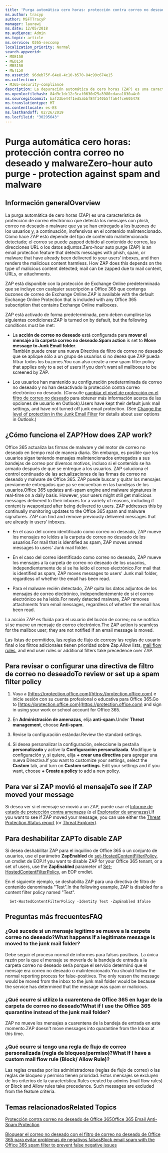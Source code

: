 ```yaml
---
title: 'Purga automática cero horas: protección contra correo no deseado y malware'
ms.author: tracyp
author: MSFTTracyP
manager: laurawi
ms.date: 12/05/2018
ms.audience: Admin
ms.topic: article
ms.service: O365-seccomp
localization_priority: Normal
search.appverid:
- MOE150
- MED150
- MBS150
- MET150
ms.assetid: 96deb75f-64e8-4c10-b570-84c99c674e15
ms.collection:
- M365-security-compliance
description: La depuración automática de cero horas (ZAP) es una característica de protección de correo electrónico que detecta los mensajes con correo no deseado o malware que ya se han entregado a los buzones de los usuarios y, a continuación, inofensivos en el contenido malintencionado. Cómo hace ZAP esto depende del tipo de contenido malintencionado detectado.
ms.openlocfilehash: 84d9c1dc12c3caf0630d25a3980cdaea1830a4c0
ms.sourcegitcommit: baf23be44f1ed5abbf84f140b5ffa64fce605478
ms.translationtype: MT
ms.contentlocale: es-ES
ms.lasthandoff: 02/26/2019
ms.locfileid: "30295643"
---
```

# <a name="zero-hour-auto-purge---protection-against-spam-and-malware"></a><span data-ttu-id="fb8c5-104">Purga automática cero horas: protección contra correo no deseado y malware</span><span class="sxs-lookup"><span data-stu-id="fb8c5-104">Zero-hour auto purge - protection against spam and malware</span></span>

## <a name="overview"></a><span data-ttu-id="fb8c5-105">Información general</span><span class="sxs-lookup"><span data-stu-id="fb8c5-105">Overview</span></span>

<span data-ttu-id="fb8c5-p102">La purga automática de cero horas (ZAP) es una característica de protección de correo electrónico que detecta los mensajes con phish, correo no deseado o malware que ya se han entregado a los buzones de los usuarios y, a continuación, inofensivos en el contenido malintencionado. Cómo hace ZAP esto depende del tipo de contenido malintencionado detectado; el correo se puede zapped debido al contenido de correo, las direcciones URL o los datos adjuntos.</span><span class="sxs-lookup"><span data-stu-id="fb8c5-p102">Zero-hour auto purge (ZAP) is an email protection feature that detects messages with phish, spam, or malware that have already been delivered to your users' inboxes, and then renders the malicious content harmless. How ZAP does this depends on the type of malicious content detected; mail can be zapped due to mail content, URLs, or attachments.</span></span>
  
<span data-ttu-id="fb8c5-108">ZAP está disponible con la protección de Exchange Online predeterminada que se incluye con cualquier suscripción a Office 365 que contenga buzones de correo de Exchange Online.</span><span class="sxs-lookup"><span data-stu-id="fb8c5-108">ZAP is available with the default Exchange Online Protection that is included with any Office 365 subscription that contains Exchange Online mailboxes.</span></span>

<span data-ttu-id="fb8c5-109">ZAP está activado de forma predeterminada, pero deben cumplirse las siguientes condiciones:</span><span class="sxs-lookup"><span data-stu-id="fb8c5-109">ZAP is turned on by default, but the following conditions must be met:</span></span>
  
- <span data-ttu-id="fb8c5-110">La **acción de correo no deseado** está configurada para **mover el mensaje a la carpeta correo no deseado**.</span><span class="sxs-lookup"><span data-stu-id="fb8c5-110">**Spam action** is set to **Move message to Junk Email folder**.</span></span> <br/><span data-ttu-id="fb8c5-111">También puede crear una nueva Directiva de filtro de correo no deseado que se aplique sólo a un grupo de usuarios si no desea que ZAP pueda filtrar todos los buzones.</span><span class="sxs-lookup"><span data-stu-id="fb8c5-111">You can also create a new spam filter policy that applies only to a set of users if you don't want all mailboxes to be screened by ZAP.</span></span>

- <span data-ttu-id="fb8c5-p103">Los usuarios han mantenido su configuración predeterminada de correo no deseado y no han desactivado la protección contra correo electrónico no deseado. (Consulte [cambiar el nivel de protección en el filtro de correo no deseado](https://support.office.com/article/change-the-level-of-protection-in-the-junk-email-filter-e89c12d8-9d61-4320-8c57-d982c8d52f6b) para obtener más información acerca de las opciones de usuario en Outlook).</span><span class="sxs-lookup"><span data-stu-id="fb8c5-p103">Users have kept their default junk mail settings, and have not turned off junk email protection. (See [Change the level of protection in the Junk Email Filter](https://support.office.com/article/change-the-level-of-protection-in-the-junk-email-filter-e89c12d8-9d61-4320-8c57-d982c8d52f6b) for details about user options in Outlook.)</span></span> 
  
## <a name="how-does-zap-work"></a><span data-ttu-id="fb8c5-114">¿Cómo funciona el ZAP?</span><span class="sxs-lookup"><span data-stu-id="fb8c5-114">How does ZAP work?</span></span>

<span data-ttu-id="fb8c5-p104">Office 365 actualiza las firmas de malware y del motor de correo no deseado en tiempo real de manera diaria. Sin embargo, es posible que los usuarios sigan teniendo mensajes malintencionados entregados a sus bandejas de correo por diversos motivos, incluso si el contenido se ha armado después de que se entregue a los usuarios. ZAP soluciona el control continuado de las actualizaciones de las firmas de correo no deseado y malware de Office 365. ZAP puede buscar y quitar los mensajes previamente entregados que ya se encuentran en las bandejas de los usuarios.</span><span class="sxs-lookup"><span data-stu-id="fb8c5-p104">Office 365 updates anti-spam engine and malware signatures in real-time on a daily basis. However, your users might still get malicious messages delivered to their inboxes for a variety of reasons, including if content is weaponized after being delivered to users. ZAP addresses this by continually monitoring updates to the Office 365 spam and malware signatures. ZAP can find and remove previously delivered messages that are already in users' inboxes.</span></span> 

- <span data-ttu-id="fb8c5-119">En el caso del correo identificado como correo no deseado, ZAP mueve los mensajes no leídos a la carpeta de correo no deseado de los usuarios.</span><span class="sxs-lookup"><span data-stu-id="fb8c5-119">For mail that is identified as spam, ZAP moves unread messages to users' Junk mail folder.</span></span> 

- <span data-ttu-id="fb8c5-120">En el caso del correo identificado como correo no deseado, ZAP mueve los mensajes a la carpeta de correo no deseado de los usuarios, independientemente de si se ha leído el correo electrónico.</span><span class="sxs-lookup"><span data-stu-id="fb8c5-120">For mail that is identified as spam, ZAP moves messages to users' Junk mail folder, regardless of whether the email has been read.</span></span>

- <span data-ttu-id="fb8c5-121">Para el malware recién detectado, ZAP quita los datos adjuntos de los mensajes de correo electrónico, independientemente de si el correo electrónico se ha leído.</span><span class="sxs-lookup"><span data-stu-id="fb8c5-121">For newly detected malware, ZAP removes attachments from email messages, regardless of whether the email has been read.</span></span> 
  
<span data-ttu-id="fb8c5-122">La acción ZAP es fluida para el usuario del buzón de correo; no se notifica si se mueve un mensaje de correo electrónico.</span><span class="sxs-lookup"><span data-stu-id="fb8c5-122">The ZAP action is seamless for the mailbox user; they are not notified if an email message is moved.</span></span>
  
<span data-ttu-id="fb8c5-123">Las listas de permitidos, [las reglas de flujo de correo](https://go.microsoft.com/fwlink/p/?LinkId=722755)y las reglas de usuario final o los filtros adicionales tienen prioridad sobre Zap.</span><span class="sxs-lookup"><span data-stu-id="fb8c5-123">Allow lists, [mail flow rules](https://go.microsoft.com/fwlink/p/?LinkId=722755), and end user rules or additional filters take precedence over ZAP.</span></span>
  
## <a name="to-review-or-set-up-a-spam-filter-policy"></a><span data-ttu-id="fb8c5-124">Para revisar o configurar una directiva de filtro de correo no deseado</span><span class="sxs-lookup"><span data-stu-id="fb8c5-124">To review or set up a spam filter policy</span></span>
  
1. <span data-ttu-id="fb8c5-125">Vaya a [https://protection.office.com](https://protection.office.com) e inicie sesión con su cuenta profesional o educativa para Office 365.</span><span class="sxs-lookup"><span data-stu-id="fb8c5-125">Go to [https://protection.office.com](https://protection.office.com) and sign in using your work or school account for Office 365.</span></span>

2. <span data-ttu-id="fb8c5-126">En **Administración de amenazas**, elija **anti-spam**.</span><span class="sxs-lookup"><span data-stu-id="fb8c5-126">Under **Threat management**, choose **Anti-spam**.</span></span>

3. <span data-ttu-id="fb8c5-127">Revise la configuración estándar.</span><span class="sxs-lookup"><span data-stu-id="fb8c5-127">Review the standard settings.</span></span> 

4. <span data-ttu-id="fb8c5-p105">Si desea personalizar la configuración, seleccione la pestaña **personalizado** y active la **Configuración personalizada**. Modifique la configuración y, si quiere, elija **+ crear una directiva** para agregar una nueva Directiva.</span><span class="sxs-lookup"><span data-stu-id="fb8c5-p105">If you want to customize your settings, select the **Custom** tab, and turn on **Custom settings**. Edit your settings and if you want, choose **+ Create a policy** to add a new policy.</span></span> 
    
## <a name="to-see-if-zap-moved-your-message"></a><span data-ttu-id="fb8c5-130">Para ver si ZAP movió el mensaje</span><span class="sxs-lookup"><span data-stu-id="fb8c5-130">To see if ZAP moved your message</span></span>

<span data-ttu-id="fb8c5-131">Si desea ver si el mensaje se movió a un ZAP, puede usar el [Informe de estado de protección contra amenazas](view-email-security-reports.md#threat-protection-status-report) (o el [Explorador de amenazas](use-explorer-in-security-and-compliance.md)).</span><span class="sxs-lookup"><span data-stu-id="fb8c5-131">If you want to see if ZAP moved your message, you can use either the [Threat Protection Status report](view-email-security-reports.md#threat-protection-status-report) (or [Threat Explorer](use-explorer-in-security-and-compliance.md)).</span></span>
    
## <a name="to-disable-zap"></a><span data-ttu-id="fb8c5-132">Para deshabilitar ZAP</span><span class="sxs-lookup"><span data-stu-id="fb8c5-132">To disable ZAP</span></span>
  
<span data-ttu-id="fb8c5-133">Si desea deshabilitar ZAP para el inquilino de Office 365 o un conjunto de usuarios, use el parámetro **ZapEnabled** de [set-HostedContentFilterPolicy](https://go.microsoft.com/fwlink/p/?LinkId=722758), un cmdlet de EOP.</span><span class="sxs-lookup"><span data-stu-id="fb8c5-133">If you want to disable ZAP for your Office 365 tenant, or a set of users, use the **ZapEnabled** parameter of [Set-HostedContentFilterPolicy](https://go.microsoft.com/fwlink/p/?LinkId=722758), an EOP cmdlet.</span></span>
    
<span data-ttu-id="fb8c5-134">En el siguiente ejemplo, se deshabilita ZAP para una directiva de filtro de contenido denominada "Test".</span><span class="sxs-lookup"><span data-stu-id="fb8c5-134">In the following example, ZAP is disabled for a content filter policy named "Test".</span></span>
    
```
  Set-HostedContentFilterPolicy -Identity Test -ZapEnabled $false
```

## <a name="faq"></a><span data-ttu-id="fb8c5-135">Preguntas más frecuentes</span><span class="sxs-lookup"><span data-stu-id="fb8c5-135">FAQ</span></span>

### <a name="what-happens-if-a-legitimate-message-is-moved-to-the-junk-mail-folder"></a><span data-ttu-id="fb8c5-136">¿Qué sucede si un mensaje legítimo se mueve a la carpeta correo no deseado?</span><span class="sxs-lookup"><span data-stu-id="fb8c5-136">What happens if a legitimate message is moved to the junk mail folder?</span></span>
  
<span data-ttu-id="fb8c5-p106">Debe seguir el proceso normal de informes para falsos positivos. La única razón por la que el mensaje se movería de la bandeja de entrada a la carpeta correo no deseado sería porque el servicio determinó que el mensaje era correo no deseado o malintencionado.</span><span class="sxs-lookup"><span data-stu-id="fb8c5-p106">You should follow the normal reporting process for false-positives. The only reason the message would be moved from the inbox to the junk mail folder would be because the service has determined that the message was spam or malicious.</span></span>
  
### <a name="what-if-i-use-the-office-365-quarantine-instead-of-the-junk-mail-folder"></a><span data-ttu-id="fb8c5-139">¿Qué ocurre si utilizo la cuarentena de Office 365 en lugar de la carpeta de correo no deseado?</span><span class="sxs-lookup"><span data-stu-id="fb8c5-139">What if I use the Office 365 quarantine instead of the junk mail folder?</span></span>
  
<span data-ttu-id="fb8c5-140">ZAP no mueve los mensajes a cuarentena de la bandeja de entrada en este momento.</span><span class="sxs-lookup"><span data-stu-id="fb8c5-140">ZAP doesn't move messages into quarantine from the Inbox at this time.</span></span>
  
### <a name="what-if-i-have-a-custom-mail-flow-rule-block-allow-rule"></a><span data-ttu-id="fb8c5-141">¿Qué ocurre si tengo una regla de flujo de correo personalizada (regla de bloqueo/permiso)?</span><span class="sxs-lookup"><span data-stu-id="fb8c5-141">What If I have a custom mail flow rule (Block/ Allow Rule)?</span></span>
  
<span data-ttu-id="fb8c5-p107">Las reglas creadas por los administradores (reglas de flujo de correo) o las reglas de bloqueo y permiso tienen prioridad. Estos mensajes se excluyen de los criterios de la característica.</span><span class="sxs-lookup"><span data-stu-id="fb8c5-p107">Rules created by admins (mail flow rules) or Block and Allow rules take precedence. Such messages are excluded from the feature criteria.</span></span>
  
## <a name="related-topics"></a><span data-ttu-id="fb8c5-144">Temas relacionados</span><span class="sxs-lookup"><span data-stu-id="fb8c5-144">Related Topics</span></span>

[<span data-ttu-id="fb8c5-145">Protección contra correo no deseado de Office 365</span><span class="sxs-lookup"><span data-stu-id="fb8c5-145">Office 365 Email Anti-Spam Protection</span></span>](anti-spam-protection.md)
  
[<span data-ttu-id="fb8c5-146">Bloquear el correo no deseado con el filtro de correo no deseado de Office 365 para evitar problemas de negativos falsos</span><span class="sxs-lookup"><span data-stu-id="fb8c5-146">Block email spam with the Office 365 spam filter to prevent false negative issues</span></span>](reduce-spam-email.md)
  

